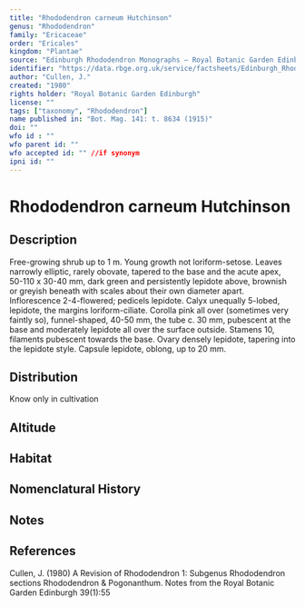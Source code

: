 ```yaml
---
title: "Rhododendron carneum Hutchinson"
genus: "Rhododendron"
family: "Ericaceae"
order: "Ericales"
kingdom: "Plantae"
source: "Edinburgh Rhododendron Monographs – Royal Botanic Garden Edinburgh"
identifier: "https://data.rbge.org.uk/service/factsheets/Edinburgh_Rhododendron_Monographs.xhtml"
author: "Cullen, J."
created: "1980"
rights holder: "Royal Botanic Garden Edinburgh"
license: ""
tags: ["taxonomy", "Rhododendron"]
name published in: "Bot. Mag. 141: t. 8634 (1915)"
doi: ""
wfo id : ""
wfo parent id: ""
wfo accepted id: "" //if synonym                      
ipni id: ""
---
```


                       

# Rhododendron carneum Hutchinson

## Description
Free-growing shrub up to 1 m. Young growth not loriform-setose. Leaves narrowly elliptic, rarely obovate, tapered to the base and the acute apex, 50-110 x 30-40 mm, dark green and persistently lepidote above, brownish or greyish beneath with scales about their own diameter apart. Inflorescence 2-4-flowered; pedicels lepidote. Calyx unequally 5-lobed, lepidote, the margins loriform-ciliate. Corolla pink all over (sometimes very faintly so), funnel-shaped, 40-50 mm, the tube c. 30 mm, pubescent at the base and moderately lepidote all over the surface outside. Stamens 10, filaments pubescent towards the base. Ovary densely lepidote, tapering into the lepidote style. Capsule lepidote, oblong, up to 20 mm.

## Distribution
Know only in cultivation

## Altitude


## Habitat


## Nomenclatural History

                       
## Notes


## References

Cullen, J. (1980) A Revision of Rhododendron 1: Subgenus Rhododendron sections Rhododendron & Pogonanthum. Notes from the Royal Botanic Garden Edinburgh 39(1):55
